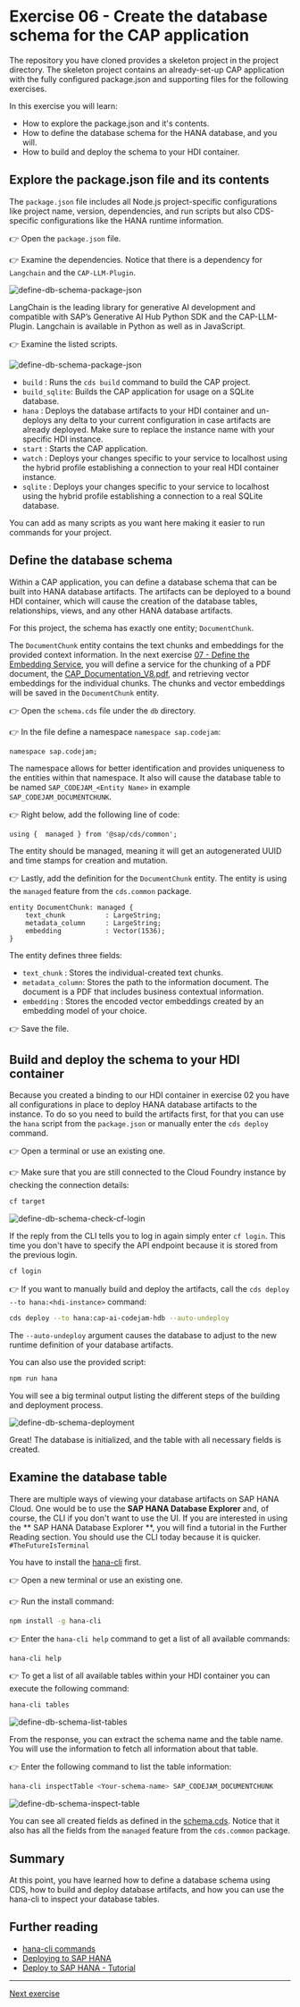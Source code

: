 # Exercise 06 - Create the database schema for the CAP application

The repository you have cloned provides a skeleton project in the project directory. The skeleton project contains an already-set-up CAP application with the fully configured package.json and supporting files for the following exercises.

In this exercise you will learn:

* How to explore the package.json and it's contents.
* How to define the database schema for the HANA database, and you will.
* How to build and deploy the schema to your HDI container.

## Explore the package.json file and its contents

The `package.json` file includes all Node.js project-specific configurations like project name, version, dependencies, and run scripts but also CDS-specific configurations like the HANA runtime information.

👉 Open the `package.json` file.

👉 Examine the dependencies. Notice that there is a dependency for `Langchain` and the `CAP-LLM-Plugin`.

![define-db-schema-package-json](./assets/01-define-db-schema-package-json.png)

LangChain is the leading library for generative AI development and compatible with SAP’s Generative AI Hub Python SDK and the CAP-LLM-Plugin. Langchain is available in Python as well as in JavaScript.

👉 Examine the listed scripts.

![define-db-schema-package-json](./assets/02-define-db-schema-package-json-scripts.png)

* `build`       : Runs the `cds build` command to build the CAP project.
* `build_sqlite`: Builds the CAP application for usage on a SQLite database.
* `hana`        : Deploys the database artifacts to your HDI container and un-deploys any delta to your current configuration in case artifacts are already deployed. Make sure to replace the instance name with your specific HDI instance.
* `start`       : Starts the CAP application.
* `watch`       : Deploys your changes specific to your service to localhost using the hybrid profile establishing a connection to your real HDI container instance.
* `sqlite`      : Deploys your changes specific to your service to localhost using the hybrid profile establishing a connection to a real SQLite database.

You can add as many scripts as you want here making it easier to run commands for your project.

## Define the database schema

Within a CAP application, you can define a database schema that can be built into HANA database artifacts. The artifacts can be deployed to a bound HDI container, which will cause the creation of the database tables, relationships, views, and any other HANA database artifacts.

For this project, the schema has exactly one entity; `DocumentChunk`.

The `DocumentChunk` entity contains the text chunks and embeddings for the provided context information. In the next exercise [07 - Define the Embedding Service](../07-define-embedding-service/README.md), you will define a service for the chunking of a PDF document, the [CAP_Documentation_V8.pdf](../../project/cap-documentation-ai-helper/db/data/CAP_Documentation_V8.pdf), and retrieving vector embeddings for the individual chunks. The chunks and vector embeddings will be saved in the `DocumentChunk` entity.

👉 Open the `schema.cds` file under the `db` directory.

👉 In the file define a namespace `namespace sap.codejam`:

```cds
namespace sap.codejam;
```

The namespace allows for better identification and provides uniqueness to the entities within that namespace. It also will cause the database table to be named `SAP_CODEJAM_<Entity Name>` in example `SAP_CODEJAM_DOCUMENTCHUNK`.

👉 Right below, add the following line of code:

```cds
using {  managed } from '@sap/cds/common';
```

The entity should be managed, meaning it will get an autogenerated UUID and time stamps for creation and mutation.

👉 Lastly, add the definition for the `DocumentChunk` entity. The entity is using the `managed` feature from the `cds.common` package.

```cds
entity DocumentChunk: managed {
    text_chunk          : LargeString;
    metadata_column     : LargeString;
    embedding           : Vector(1536);
}
```

The entity defines three fields:

* `text_chunk`      : Stores the individual-created text chunks.
* `metadata_column`: Stores the path to the information document. The document is a PDF that includes business contextual information.
* `embedding`       : Stores the encoded vector embeddings created by an embedding model of your choice.

👉 Save the file.

## Build and deploy the schema to your HDI container

Because you created a binding to our HDI container in exercise 02 you have all configurations in place to deploy HANA database artifacts to the instance. To do so you need to build the artifacts first, for that you can use the `hana` script from the `package.json` or manually enter the `cds deploy` command.

👉 Open a terminal or use an existing one.

👉 Make sure that you are still connected to the Cloud Foundry instance by checking the connection details:

```bash
cf target
```

![define-db-schema-check-cf-login](./assets/03-define-db-schema-check-cf-login.png)

If the reply from the CLI tells you to log in again simply enter `cf login`. This time you don't have to specify the API endpoint because it is stored from the previous login.

```bash
cf login
```

👉 If you want to manually build and deploy the artifacts, call the `cds deploy --to hana:<hdi-instance>` command:

```bash
cds deploy --to hana:cap-ai-codejam-hdb --auto-undeploy
```

The `--auto-undeploy` argument causes the database to adjust to the new runtime definition of your database artifacts.

You can also use the provided script:

```bash
npm run hana
```

You will see a big terminal output listing the different steps of the building and deployment process.

![define-db-schema-deployment](./assets/04-define-db-schema-deploy.png)

Great! The database is initialized, and the table with all necessary fields is created.

## Examine the database table

There are multiple ways of viewing your database artifacts on SAP HANA Cloud. One would be to use the **SAP HANA Database Explorer** and, of course, the CLI if you don't want to use the UI. If you are interested in using the ** SAP HANA Database Explorer **, you will find a tutorial in the Further Reading section. You should use the CLI today because it is quicker. `#TheFutureIsTerminal`

You have to install the [hana-cli](https://github.com/SAP-samples/hana-developer-cli-tool-example?tab=readme-ov-file#requirements--download-and-installation) first.

👉 Open a new terminal or use an existing one.

👉 Run the install command:

```bash
npm install -g hana-cli
```

👉 Enter the `hana-cli help` command to get a list of all available commands:

```bash
hana-cli help
```

👉 To get a list of all available tables within your HDI container you can execute the following command:

```bash
hana-cli tables
```

![define-db-schema-list-tables](./assets/05-define-db-schema-list-tables.png)

From the response, you can extract the schema name and the table name. You will use the information to fetch all information about that table.

👉 Enter the following command to list the table information:

```bash
hana-cli inspectTable <Your-schema-name> SAP_CODEJAM_DOCUMENTCHUNK
```

![define-db-schema-inspect-table](./assets/06-define-db-schema-inspect-table.png)

You can see all created fields as defined in the [schema.cds](../../project/cap-documentation-ai-helper/db/schema.cds). Notice that it also has all the fields from the `managed` feature from the `cds.common` package.

## Summary

At this point, you have learned how to define a database schema using CDS, how to build and deploy database artifacts, and how you can use the hana-cli to inspect your database tables.

## Further reading

* [hana-cli commands](https://github.com/SAP-samples/hana-developer-cli-tool-example?tab=readme-ov-file#commands)
* [Deploying to SAP HANA](https://cap.cloud.sap/docs/guides/databases-hana#deploying-to-sap-hana)
* [Deploy to SAP HANA - Tutorial](https://developers.sap.com/tutorials/hana-cloud-deploying..html)

---

[Next exercise](../07-define-embedding-service/README.md)
